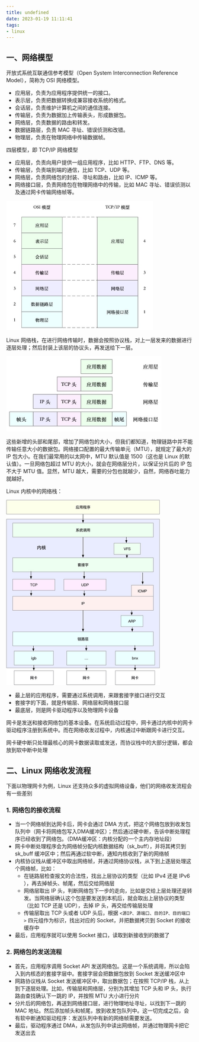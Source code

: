 ```yaml
---
title: undefined
date: 2023-01-19 11:11:41
tags:
- linux
---
```


## 一、网络模型

开放式系统互联通信参考模型（Open System Interconnection Reference Model），简称为 OSI 网络模型。

- 应用层，负责为应用程序提供统一的接口。
- 表示层，负责把数据转换成兼容接收系统的格式。
- 会话层，负责维护计算机之间的通信连接。
- 传输层，负责为数据加上传输表头，形成数据包。
- 网络层，负责数据的路由和转发。
- 数据链路层，负责 MAC 寻址、错误侦测和改错。
- 物理层，负责在物理网络中传输数据帧。

四层模型，即 TCP/IP 网络模型

- 应用层，负责向用户提供一组应用程序，比如 HTTP、FTP、DNS 等。
- 传输层，负责端到端的通信，比如 TCP、UDP 等。
- 网络层，负责网络包的封装、寻址和路由，比如 IP、ICMP 等。
- 网络接口层，负责网络包在物理网络中的传输，比如 MAC 寻址、错误侦测以及通过网卡传输网络帧等。

<img src="./image/TCP_IP和OSI模型对比.jpg" style="zoom:67%;" />

Linux 网络栈，在进行网络传输时，数据会按照协议栈，对上一层发来的数据进行逐层处理；然后封装上该层的协议头，再发送给下一层。

<img src="./image/Linux网络栈.jpg" style="zoom:80%;" />

这些新增的头部和尾部，增加了网络包的大小，但我们都知道，物理链路中并不能传输任意大小的数据包。网络接口配置的最大传输单元（MTU），就规定了最大的 IP 包大小。在我们最常用的以太网中，MTU 默认值是 1500（这也是 Linux 的默认值）。一旦网络包超过 MTU 的大小，就会在网络层分片，以保证分片后的 IP 包不大于 MTU 值。显然，MTU 越大，需要的分包也就越少，自然，网络吞吐能力就越好。

Linux 内核中的网络栈：

<img src="./image/通用IP网络栈.jpg" style="zoom:50%;" />

- 最上层的应用程序，需要通过系统调用，来跟套接字接口进行交互
- 套接字的下面，就是传输层、网络层和网络接口层
- 最底层，则是网卡驱动程序以及物理网卡设备

网卡是发送和接收网络包的基本设备。在系统启动过程中，网卡通过内核中的网卡驱动程序注册到系统中。而在网络收发过程中，内核通过中断跟网卡进行交互。

网卡硬中断只处理最核心的网卡数据读取或发送，而协议栈中的大部分逻辑，都会放到软中断中处理

## 二、Linux 网络收发流程

下面以物理网卡为例，Linux 还支持众多的虚拟网络设备，他们的网络收发流程会有一些差别

### 1. 网络包的接收流程

- 当一个网络帧到达网卡后，网卡会通过 DMA 方式，把这个网络包放到收发包队列中（网卡将网络包写入DMA缓冲区）；然后通过硬中断，告诉中断处理程序已经收到了网络包。（DMA缓冲区：内核分配的一个主内存地址段）
- 网卡中断处理程序会为网络帧分配内核数据结构（sk_buff），并将其拷贝到 sk_buff 缓冲区中；然后再通过软中断，通知内核收到了新的网络帧
- 内核协议栈从缓冲区中取出网络帧，并通过网络协议栈，从下到上逐层处理这个网络帧，比如：
    - 在链路层检查报文的合法性，找出上层协议的类型（比如 IPv4 还是 IPv6 ），再去掉帧头、帧尾，然后交给网络层
    - 网络层取出 IP 头，判断网络包下一步的走向，比如是交给上层处理还是转发。当网络层确认这个包是要发送到本机后，就会取出上层协议的类型（比如 TCP 还是 UDP），去掉 IP 头，再交给传输层处理
    - 传输层取出 TCP 头或者 UDP 头后，根据 `<源IP、源端口、目的IP、目的端口>` 四元组作为标识，找出对应的 Socket，并把数据拷贝到 Socket 的接收缓存中
- 最后，应用程序就可以使用 Socket 接口，读取到新接收到的数据了

### 2. 网络包的发送流程

- 首先，应用程序调用 Socket API 发送网络包。这是一个系统调用，所以会陷入到内核态的套接字层中。套接字层会把数据包放到 Socket 发送缓冲区中
- 网路协议栈从 Socket 发送缓冲区中，取出数据包；在按照 TCP/IP 栈，从上到下逐层处理。比如，传输层和网络层，分别为其增加 TCP 头和 IP 头，执行路由查找确认下一跳的 IP，并按照 MTU 大小进行分片
- 分片后的网络包，再送到网络接口层，进行物理地址寻址，以找到下一跳的 MAC 地址。然后添加帧头和帧尾，放到收发包队列中。这一切完成之后，会有软中断通知驱动程序：发送队列中有新的网络帧需要发送。
- 最后，驱动程序通过 DMA，从发包队列中读出网络帧，并通过物理网卡把它发送出去